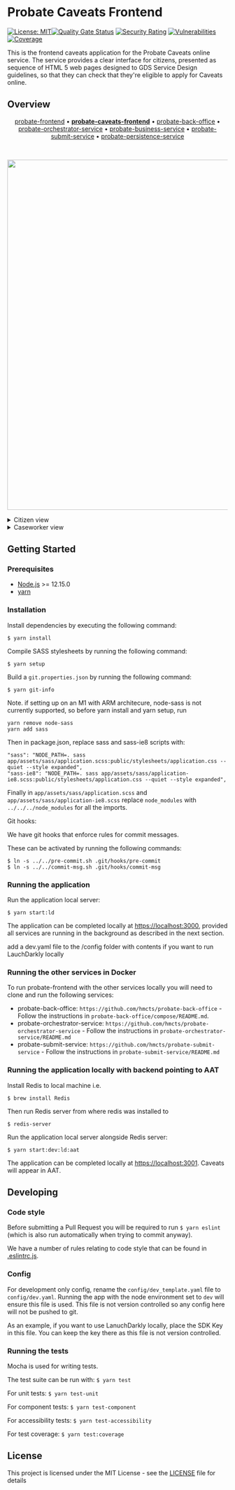 # Probate Caveats Frontend

[![License: MIT](https://img.shields.io/badge/License-MIT-yellow.svg)](https://opensource.org/licenses/MIT)[![Quality Gate Status](https://sonarcloud.io/api/project_badges/measure?project=Caveat&metric=alert_status)](https://sonarcloud.io/summary/new_code?id=Caveat) [![Security Rating](https://sonarcloud.io/api/project_badges/measure?project=Caveat&metric=security_rating)](https://sonarcloud.io/summary/new_code?id=Caveat) [![Vulnerabilities](https://sonarcloud.io/api/project_badges/measure?project=Caveat&metric=vulnerabilities)](https://sonarcloud.io/summary/new_code?id=Caveat) [![Coverage](https://sonarcloud.io/api/project_badges/measure?project=Caveat&metric=coverage)](https://sonarcloud.io/summary/new_code?id=Caveat)

This is the frontend caveats application for the Probate Caveats online service. The service provides a clear interface for citizens, presented as sequence of HTML 5 web pages designed to GDS Service Design guidelines, so that they can check that they're eligible to apply for Caveats online.

## Overview

<p align="center">
<a href="https://github.com/hmcts/probate-frontend">probate-frontend</a> • <b><a href="https://github.com/hmcts/probate-caveats-frontend">probate-caveats-frontend</a></b> • <a href="https://github.com/hmcts/probate-back-office">probate-back-office</a> • <a href="https://github.com/hmcts/probate-orchestrator-service">probate-orchestrator-service</a> • <a href="https://github.com/hmcts/probate-business-service">probate-business-service</a> • <a href="https://github.com/hmcts/probate-submit-service">probate-submit-service</a> • <a href="https://github.com/hmcts/probate-persistence-service">probate-persistence-service</a>
</p>

<br>

<p align="center">
  <img src="https://raw.githubusercontent.com/hmcts/reform-api-docs/master/docs/c4/probate/images/structurizr-probate-overview.png" width="800"/>
</p>

<details>
<summary>Citizen view</summary>
<img src="https://raw.githubusercontent.com/hmcts/reform-api-docs/master/docs/c4/probate/images/structurizr-probate-citizen.png" width="700">
</details>
<details>
<summary>Caseworker view</summary>
<img src="https://raw.githubusercontent.com/hmcts/reform-api-docs/master/docs/c4/probate/images/structurizr-probate-caseworker.png" width="700">
</details>

## Getting Started

### Prerequisites

- [Node.js](nodejs.org) >= 12.15.0
- [yarn](yarnpkg.com)

### Installation

Install dependencies by executing the following command:
```
$ yarn install
```

Compile SASS stylesheets by running the following command:
```
$ yarn setup
```

Build a `git.properties.json` by running the following command:
```
$ yarn git-info
```

Note. if setting up on an M1 with ARM architecure, node-sass is not currently supported, so before yarn install and yarn setup, run
```
yarn remove node-sass
yarn add sass
```
Then in package.json, replace sass and sass-ie8 scripts with:
```
"sass": "NODE_PATH=. sass app/assets/sass/application.scss:public/stylesheets/application.css --quiet --style expanded",
"sass-ie8": "NODE_PATH=. sass app/assets/sass/application-ie8.scss:public/stylesheets/application.css --quiet --style expanded",
```
Finally in ```app/assets/sass/application.scss``` and ```app/assets/sass/application-ie8.scss``` replace ```node_modules``` with ```../../../node_modules``` for all the imports.

Git hooks:

We have git hooks that enforce rules for commit messages.

These can be activated by running the following commands:
```
$ ln -s ../../pre-commit.sh .git/hooks/pre-commit
$ ln -s ../../commit-msg.sh .git/hooks/commit-msg
```

### Running the application

Run the application local server:
```
$ yarn start:ld
```

The application can be completed locally at [https://localhost:3000](https://localhost:3000), provided all services are running in the background as described in the next section.

add a dev.yaml file to the /config folder with contents if you want to run LauchDarkly locally

### Running the other services in Docker

To run probate-frontend with the other services locally you will need to clone and run the following services:

- probate-back-office: `https://github.com/hmcts/probate-back-office` - Follow the instructions in `probate-back-office/compose/README.md`.
- probate-orchestrator-service: `https://github.com/hmcts/probate-orchestrator-service` - Follow the instructions in `probate-orchestrator-service/README.md`
- probate-submit-service: `https://github.com/hmcts/probate-submit-service` - Follow the instructions in `probate-submit-service/README.md`

### Running the application locally with backend pointing to AAT
Install Redis to local machine i.e.
```
$ brew install Redis
```
Then run Redis server from where redis was installed to
```
$ redis-server
```
Run the application local server alongside Redis server:
```
$ yarn start:dev:ld:aat
```

The application can be completed locally at [https://localhost:3001](https://localhost:3001). Caveats will appear in AAT. 

## Developing
### Code style

Before submitting a Pull Request you will be required to run `$ yarn eslint` (which is also run automatically when trying to commit anyway).

We have a number of rules relating to code style that can be found in [.eslintrc.js](https://github.com/hmcts/probate-caveats-frontend/blob/develop/.eslintrc.js).

### Config

For development only config, rename the `config/dev_template.yaml` file to `config/dev.yaml`. Running the app with the node environment set to `dev` will ensure this file is used.
This file is not version controlled so any config here will not be pushed to git.

As an example, if you want to use LanuchDarkly locally, place the SDK Key in this file. You can keep the key there as this file is not version controlled.

### Running the tests

Mocha is used for writing tests.

The test suite can be run with:
`$ yarn test`

For unit tests:
`$ yarn test-unit`

For component tests:
`$ yarn test-component`

For accessibility tests:
`$ yarn test-accessibility`

For test coverage:
`$ yarn test:coverage`

## License

This project is licensed under the MIT License - see the [LICENSE](https://github.com/hmcts/probate-caveats-frontend/blob/develop/LICENSE.md) file for details
